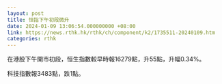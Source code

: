 ```yaml
---
layout: post
title: 恒指下午初段微升
date: 2024-01-09 13:06:54.000000000 +08:00
link: https://news.rthk.hk/rthk/ch/component/k2/1735511-20240109.htm
categories: rthk
---
```


在港股下午開市初段，恒生指數較早時報16279點，升55點，升幅0.34%。

科技指數報3483點，跌1點。

